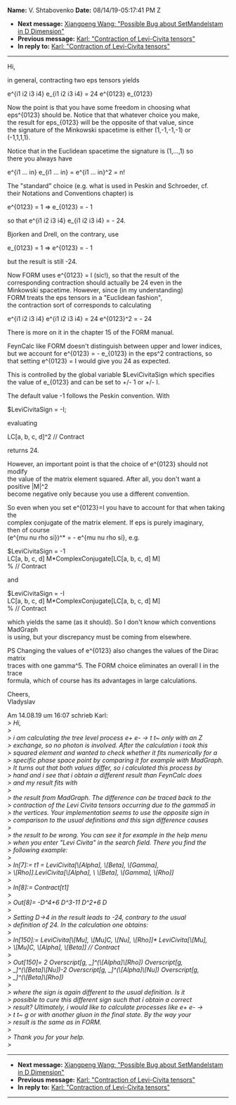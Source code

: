 **Name:** V. Shtabovenko
**Date:** 08/14/19-05:17:41 PM Z

  - **Next message:** [Xiangpeng Wang: "Possible Bug about SetMandelstam
    in D Dimension"](1527.html)
  - **Previous message:** [Karl: "Contraction of Levi-Civita
    tensors"](1525.html)
  - **In reply to:** [Karl: "Contraction of Levi-Civita
    tensors"](1525.html)

-----

Hi,  

in general, contracting two eps tensors yields  

e^{i1 i2 i3 i4} e\_{i1 i2 i3 i4} = 24 e^{0123} e\_{0123}  

Now the point is that you have some freedom in choosing what  
eps^{0123} should be. Notice that that whatever choice you make,  
the result for eps\_{0123} will be the opposite of that value, since  
the signature of the Minkowski spacetime is either (1,-1,-1,-1) or  
(-1,1,1,1).  

Notice that in the Euclidean spacetime the signature is (1,...,1) so  
there you always have  

e^{i1 ... in} e\_{i1 ... in} = e^{i1 ... in}^2 = n\!  

The "standard" choice (e.g. what is used in Peskin and Schroeder, cf.  
their Notations and Conventions chapter) is  

e^{0123} = 1 =\> e\_{0123} = - 1  

so that e^{i1 i2 i3 i4} e\_{i1 i2 i3 i4} = - 24.  

Bjorken and Drell, on the contrary, use  

e\_{0123} = 1 =\> e^{0123} = - 1  

but the result is still -24.  

Now FORM uses e^{0123} = I (sic\!), so that the result of the  
corresponding contraction should actually be 24 even in the  
Minkowski spacetime. However, since (in my understanding)  
FORM treats the eps tensors in a "Euclidean fashion",  
the contraction sort of corresponds to calculating  

e^{i1 i2 i3 i4} e^{i1 i2 i3 i4} = 24 e^{0123}^2 = - 24  

There is more on it in the chapter 15 of the FORM manual.  

FeynCalc like FORM doesn't distinguish between upper and lower
indices,  
but we account for e^{0123} = - e\_{0123} in the eps^2 contractions,
so  
that setting e^{0123} = I would give you 24 as expected.  

This is controlled by the global variable $LeviCivitaSign which
specifies  
the value of e\_{0123} and can be set to +/- 1 or +/- I.  

The default value -1 follows the Peskin convention. With  

$LeviCivitaSign = -I;  

evaluating  

LC[a, b, c, d]^2 // Contract  

returns 24.  

However, an important point is that the choice of e^{0123} should not
modify  
the value of the matrix element squared. After all, you don't want a  
positive |M|^2  
become negative only because you use a different convention.  

So even when you set e^{0123}=I you have to account for that when taking
the  
complex conjugate of the matrix element. If eps is purely imaginary,  
then of course  
(e^{mu nu rho si})^\* = - e^{mu nu rho si}, e.g.  

$LeviCivitaSign = -1  
LC[a, b, c, d] M\*ComplexConjugate[LC[a, b, c, d]
M]  
% // Contract  

and  

$LeviCivitaSign = -I  
LC[a, b, c, d] M\*ComplexConjugate[LC[a, b, c, d]
M]  
% // Contract  

which yields the same (as it should). So I don't know which
conventions  
MadGraph  
is using, but your discrepancy must be coming from elsewhere.  

PS Changing the values of e^{0123} also changes the values of the
Dirac  
matrix  
traces with one gamma^5. The FORM choice eliminates an overall I in
the  
trace  
formula, which of course has its advantages in large calculations.  

Cheers,  
Vladyslav  

Am 14.08.19 um 16:07 schrieb Karl:  
*\> Hi,*  
*\>*  
*\> i am calculating the tree level process e+ e- -\> t t\~ only with an
Z*  
*\> exchange, so no photon is involved. After the calculation i took
this*  
*\> squared element and wanted to check whether it fits numerically for
a*  
*\> specific phase space point by comparing it for example with
MadGraph.*  
*\> It turns out that both values differ, so i calculated this process
by*  
*\> hand and i see that i obtain a different result than FeynCalc
does*  
*\> and my result fits with*  
*\>*  
*\> the result from MadGraph. The difference can be traced back to
the*  
*\> contraction of the Levi Civita tensors occurring due to the gamma5
in*  
*\> the vertices. Your implementation seems to use the opposite sign
in*  
*\> comparison to the usual definitions and this sign difference
causes*  
*\>*  
*\> the result to be wrong. You can see it for example in the help
menu*  
*\> when you enter "Levi Civita" in the search field. There you find
the*  
*\> following example:*  
*\>*  
*\> In[7]:= t1 = LeviCivita[\\[Alpha],
\\[Beta], \\[Gamma],*  
*\> \\[Rho]].LeviCivita[\\[Alpha], \\
\\[Beta], \\[Gamma], \\[Rho]]*  
*\>*  
*\> In[8]:= Contract[t1]*  
*\>*  
*\> Out[8]= -D^4+6 D^3-11 D^2+6 D*  
*\>*  
*\> Setting D-\>4 in the result leads to -24, contrary to the usual*  
*\> definition of 24. In the calculation one obtains:*  
*\>*  
*\> In[150]:= LeviCivita[\\[Mu], \\[Mu]C,
\\[Nu], \\[Rho]]\* LeviCivita[\\[Mu],*  
*\> \\[Mu]C, \\[Alpha], \\[Beta]] //
Contract*  
*\>*  
*\> Out[150]= 2 Overscript[g,
\_]^(\\[Alpha]\\[Rho]) Overscript[g,*  
*\> \_]^(\\[Beta]\\[Nu])-2 Overscript[g,
\_]^(\\[Alpha]\\[Nu]) Overscript[g,*  
*\> \_]^(\\[Beta]\\[Rho])*  
*\>*  
*\> where the sign is again different to the usual definition. Is it*  
*\> possible to cure this different sign such that i obtain a correct*  
*\> result? Ultimately, i would like to calculate processes like e+ e-
-\>*  
*\> t t\~ g or with another gluon in the final state. By the way your*  
*\> result is the same as in FORM.*  
*\>*  
*\> Thank you for your help.*  
*\>*  

-----

  - **Next message:** [Xiangpeng Wang: "Possible Bug about SetMandelstam
    in D Dimension"](1527.html)
  - **Previous message:** [Karl: "Contraction of Levi-Civita
    tensors"](1525.html)
  - **In reply to:** [Karl: "Contraction of Levi-Civita
    tensors"](1525.html)

-----

